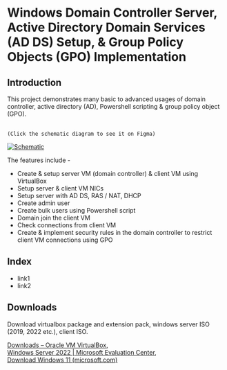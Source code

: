 <h1>Windows Domain Controller Server, Active Directory Domain Services (AD DS) Setup, & Group Policy Objects (GPO) Implementation</h1>
<h2>Introduction</h2>
This project demonstrates many basic to advanced usages of domain controller, active directory (AD), Powershell scripting & group policy object (GPO).</br></br>

`(Click the schematic diagram to see it on Figma)`

[![Schematic](https://github.com/MehediEhteshum/adds-gpo/blob/main/screenshots/Screenshot%202023-09-19%20172551.png)](https://www.figma.com/file/rFRTPwspiE9JIS8MRxIHc1/Windows-Domain-Controller-(Active-Directory-DS)-Schematic?type=whiteboard&node-id=0%3A1&t=cPZLwiZedmpp0mul-1)

The features include -

- Create & setup server VM (domain controller) & client VM using VirtualBox
- Setup server & client VM NICs
- Setup server with AD DS, RAS / NAT, DHCP
- Create admin user
- Create bulk users using Powershell script
- Domain join the client VM
- Check connections from client VM
- Create & implement security rules in the domain controller to restrict client VM connections using GPO
<h2>Index</h2>

- link1
- link2
<h2>Downloads</h2>
Download virtualbox package and extension pack, windows server ISO (2019, 2022 etc.), client ISO.</br>

[Downloads – Oracle VM VirtualBox](https://www.virtualbox.org/wiki/Downloads),</br>
[Windows Server 2022 | Microsoft Evaluation Center](https://www.microsoft.com/en-us/evalcenter/download-windows-server-2022),</br>
[Download Windows 11 (microsoft.com)](https://www.microsoft.com/en-ca/software-download/windows11)</br>
